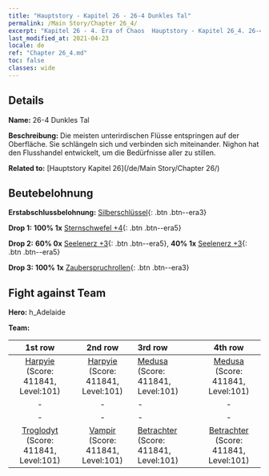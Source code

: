 ```yaml
---
title: "Hauptstory - Kapitel 26 - 26-4 Dunkles Tal"
permalink: /Main Story/Chapter 26_4/
excerpt: "Kapitel 26 - 4. Era of Chaos  Hauptstory - Kapitel 26_4. 26-4 Dunkles Tal"
last_modified_at: 2021-04-23
locale: de
ref: "Chapter 26_4.md"
toc: false
classes: wide
---
```


## Details

 **Name:** 26-4 Dunkles Tal

 **Beschreibung:** Die meisten unterirdischen Flüsse entspringen auf der Oberfläche. Sie schlängeln sich und verbinden sich miteinander. Nighon hat den Flusshandel entwickelt, um die Bedürfnisse aller zu stillen.

 **Related to:** [Hauptstory Kapitel 26](/de/Main Story/Chapter 26/)

## Beutebelohnung

 **Erstabschlussbelohnung:** [Silberschlüssel](/ItemsDE/con_693/){: .btn .btn--era3}

 **Drop 1:** **100% 1x** [Sternschwefel +4](/ItemsDE/mat_92/){: .btn .btn--era5}

 **Drop 2:** **60% 0x** [Seelenerz +3](/ItemsDE/mat_82/){: .btn .btn--era5}, **40% 1x** [Seelenerz +3](/ItemsDE/mat_82/){: .btn .btn--era5}

 **Drop 3:** **100% 1x** [Zauberspruchrollen](/ItemsDE/con_694/){: .btn .btn--era3}


## Fight against Team
 **Hero:** h_Adelaide

 **Team:**


  | 1st row | 2nd row | 3rd row | 4th row |
  |:----:|:----:|:----|:----:|
  | [Harpyie](/de/units/Harpy/) (Score: 411841, Level:101)  | [Harpyie](/de/units/Harpy/) (Score: 411841, Level:101)  | [Medusa](/de/units/Medusa/) (Score: 411841, Level:101)  | [Medusa](/de/units/Medusa/) (Score: 411841, Level:101)  |
  | - | - | - | - |
  | - | - | - | - |
  | [Troglodyt](/de/units/Troglodyte/) (Score: 411841, Level:101)  | [Vampir](/de/units/Vampire/) (Score: 411841, Level:101)  | [Betrachter](/de/units/Beholder/) (Score: 411841, Level:101)  | [Betrachter](/de/units/Beholder/) (Score: 411841, Level:101)  |


